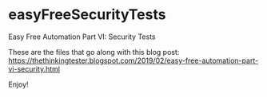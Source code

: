 # easyFreeSecurityTests

Easy Free Automation Part VI: Security Tests

These are the files that go along with this blog post: https://thethinkingtester.blogspot.com/2019/02/easy-free-automation-part-vi-security.html

Enjoy!
